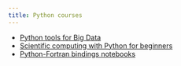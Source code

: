 ```yaml
---
title: Python courses
---
```


- [Python tools for Big Data](https://pnavaro.github.io/big-data)
- [Scientific computing with Python for beginners](https://pnavaro.github.io/python-notebooks)
- [Python-Fortran bindings notebooks](https://pnavaro.github.io/python-fortran/)
